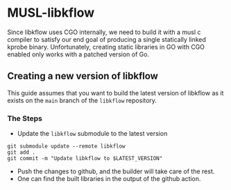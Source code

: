 # MUSL-libkflow

Since libkflow uses CGO internally, we need to build it with a musl c compiler to 
satisfy our end goal of producing a single statically linked kprobe binary. 
Unfortunately, creating static libraries in GO with CGO enabled only works with a
patched version of Go. 

## Creating a new version of libkflow

This guide assumes that you want to build the latest version of libkflow as it exists
on the `main` branch of the `libkflow` repository. 

### The Steps
- Update the `libkflow` submodule to the latest version
```shell
git submodule update --remote libkflow
git add .
git commit -m "Update libkflow to $LATEST_VERSION"
```
- Push the changes to github, and the builder will take care of the rest. 
- One can find the built libraries in the output of the github action.